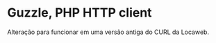 Guzzle, PHP HTTP client
=======================

Alteração para funcionar em uma versão antiga do CURL da Locaweb.